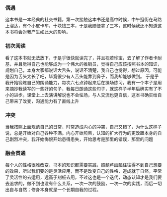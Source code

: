 ### 偶遇
这本书是一本经典的社交书籍，第一次接触这本书还是高中时候，中午逛街在马路上溜达，有个小皮卡车，十块钱三本，于是我随便拿了三本，这时候我还不知道这本书将会对我产生如此大的影响。
### 初次阅读
看了这本书就无法放下，于是乎很快就读完了，并且视若珍宝，去了解了作者卡耐基，并且觉得自己也能够成为一个伟大的推销员，觉得自己应该按照书本的知识，规划自己，本身大家都说话大舌头，说话不清楚，我自己也觉得，想过原因，可能是因为舌头太长了吧，毕竟很少有人舌头能靠到鼻子，而我却能够做到。
于是乎我开始锻炼自己的朗诵能力，每次六七点钟起来后在操场练习，我有一个本子是用来摘抄我读写的一些好的句子，我每日朗诵这些句子，就这样子半年后确实有了不小的进步。课堂上上去演讲解说也不会怯场，与人交流也更自信，这本书确实给自己带来了改变，沟通能力有了直线上升
### 冲突
当我按照上面规范自己的日常，时常造成内心的冲突，自己又错了，为什么这样子说，总是开始对自己各种不满。内心开始煎熬，认知的扩大行为的更改跟本身的自己剧烈冲突，我开始悔恨开始患得患失，开始思考是那里的错误，那里的问题
### 融会贯通
每个人的性格很难改变，书本的知识都需要实践，照葫芦画瓢往往得不到自己想要的效果，所以我们要的是灵活应用，而不是改变自己的性格，道成就于自然，平常了灵活性的去运用，远高于刻板去用，不过这也是一个迭代，动态认知才是我们要去追求的，做不到也没有什么关系，一次一次的鼓励，一次一次的实践，而后一切出自与自然；修身本身就是一个长期自我的过程。